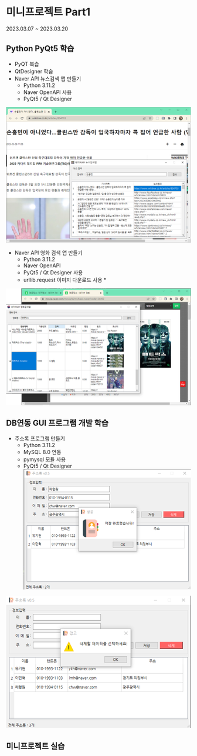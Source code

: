 # 미니프로젝트 Part1
2023.03.07 ~ 2023.03.20

## Python PyQt5 학습
- PyQT 복습
- QtDesigner 학습
- Naver API 뉴스검색 앱 만들기
  - Python 3.11.2
  - Naver OpenAPI 사용
  - PyQt5 / Qt Designer
<!-- HTML 주석
![네이버뉴스앱](https://raw.githubusercontent.com/Gayeon-Leee/miniprojects/main/Images/NaverNewsApp.png)
-->

<img src="https://raw.githubusercontent.com/Gayeon-Leee/miniprojects/main/Images/NaverNewsApp.png" width="780" />

- Naver API 영화 검색 앱 만들기
  - Python 3.11.2
  - Naver OpenAPI
  - PyQt5 / Qt Designer 사용
  - urllib.request 이미지 다운로드 사용 *
<img src="https://raw.githubusercontent.com/Gayeon-Leee/miniprojects/main/Images/NaverMovieApp.png" width="780" />

## DB연동 GUI 프로그램 개발 학습
- 주소록 프로그램 만들기
  - Python 3.11.2
  - MySQL 8.0 연동
  - pymysql 모듈 사용
  - PyQt5 / Qt Designer
![주소록앱1](https://raw.githubusercontent.com/Gayeon-Leee/miniprojects/main/Images/AddressBook01.png)

![주소록앱2](https://raw.githubusercontent.com/Gayeon-Leee/miniprojects/main/Images/AddressBook02.png)

## 미니프로젝트 실습
